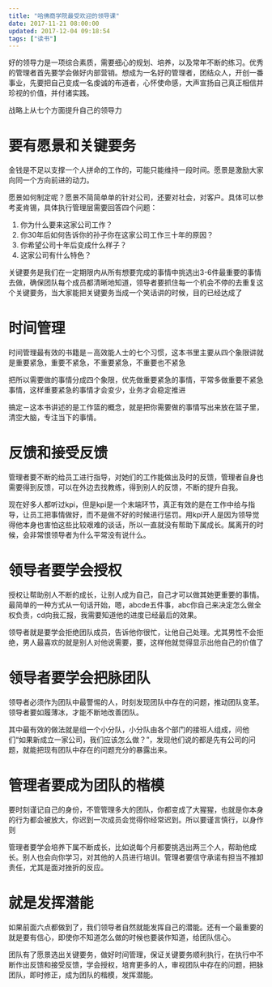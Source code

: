 ```yaml
---
title: "哈佛商学院最受欢迎的领导课"
date: 2017-11-21 08:00:00
updated: 2017-12-04 09:18:54
tags: ["读书"]
---
```

好的领导力是一项综合素质，需要细心的规划、培养，以及常年不断的练习。优秀的管理者首先要学会做好内部营销。想成为一名好的管理者，团结众人，开创一番事业，先要把自己变成一名虔诚的布道者，心怀使命感，大声宣扬自己真正相信并珍视的价值，并付诸实践。
  
战略上从七个方面提升自己的领导力
  
# 要有愿景和关键要务
金钱是不足以支撑一个人拼命的工作的，可能只能维持一段时间。愿景是激励大家向同一个方向前进的动力。
  
愿景如何制定呢？愿景不简简单单的针对公司，还要对社会，对客户。具体可以参考麦肯锡，具体执行管理层需要回答四个问题：
1. 你为什么要来这家公司工作？ 
2. 你30年后如何告诉你的孙子你在这家公司工作三十年的原因？
3. 你希望公司十年后变成什么样子？
4. 这家公司有什么特色？
  
关键要务是我们在一定期限内从所有想要完成的事情中挑选出3-6件最重要的事情去做，确保团队每个成员都清晰地知道，领导者要抓住每一个机会不停的去重复这个关键要务，当大家能把关键要务当成一个笑话讲的时候，目的已经达成了
  
  
# 时间管理
时间管理最有效的书籍是－高效能人士的七个习惯，这本书里主要从四个象限讲就是重要紧急，重要不紧急，不重要紧急，不重要也不紧急
  
把所以需要做的事情分成四个象限，优先做重要紧急的事情，平常多做重要不紧急事情，这样重要紧急的事情才会变少，业务才会稳定推进

搞定－这本书讲述的是工作篮的概念，就是把你需要做的事情写出来放在篮子里，清空大脑，专注当下的事情。
  
  
# 反馈和接受反馈
管理者要不断的给员工进行指导，对她们的工作能做出及时的反馈，管理者自身也需要得到反馈，可以在外边去找教练，得到别人的反馈，不断的提升自我。
  
现在好多人都听过kpi，但是kpi是一个末端环节，真正有效的是在工作中给与指导，让员工把事情做好，而不是做不好的时候进行惩罚。用kpi开人是因为领导觉得他本身也害怕这些比较艰难的谈话，所以一直就没有帮助下属成长。属离开的时候，会非常恨领导者为什么平常没有说什么。
  
  
# 领导者要学会授权
授权让帮助别人不断的成长，让别人成为自己，自己才可以做其她更重要的事情。最简单的一种方式从一句话开始，嗯，abcde五件事，abc你自己来决定怎么做全权负责，cd向我汇报，我需要知道他的进度已经最后的效果。
  
领导者就是要学会拒绝团队成员，告诉他你很忙，让他自己处理。尤其男性不会拒绝，男人最喜欢的就是别人对他说需要，要，这样他就觉得显示出他自己的价值了
  
  
# 领导者要学会把脉团队
领导者必须作为团队中最警惕的人，时刻发现团队中存在的问题，推动团队变革。领导者要如履薄冰，才能不断地改善团队。
  
其中最有效的做法就是组一个小分队，小分队由各个部门的接班人组成，问他们“如果新成立一家公司，我们应该怎么做？”，发现他们说的都是先有公司的问题，就能把现有团队中存在的问题充分的暴露出来。
  
  
# 管理者要成为团队的楷模
要时刻谨记自己的身份，不管管理多大的团队，你都变成了大猩猩，也就是你本身的行为都会被放大，你迟到一次成员会觉得你经常迟到。所以要谨言慎行，以身作则
  
管理者要学会培养下属不断成长，比如说每个月都要挑选出两三个人，帮助他成长。别人也会向你学习，对其他的人员进行培训。管理者要信守承诺有担当不推卸责任，尤其是面对挫折的反应。
  
  
# 就是发挥潜能
如果前面六点都做到了，我们领导者自然就能发挥自己的潜能。还有一个最重要的就是要有信心，即使你不知道怎么做的时候也要装作知道，给团队信心。
  
团队有了愿景选出关键要务，做好时间管理，保证关键要务顺利执行，在执行中不断作出反馈和接受反馈，学会授权，培育更多的人，审视团队中存在的问题，把脉团队，即时修正，成为团队的楷模，发挥潜能。
  
